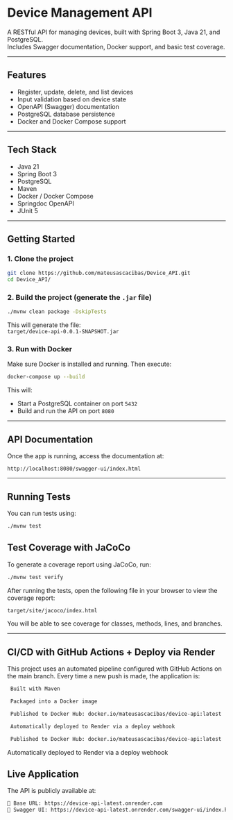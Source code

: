 # Device Management API

A RESTful API for managing devices, built with Spring Boot 3, Java 21, and PostgreSQL.  
Includes Swagger documentation, Docker support, and basic test coverage.

---

## Features

- Register, update, delete, and list devices
- Input validation based on device state
- OpenAPI (Swagger) documentation
- PostgreSQL database persistence
- Docker and Docker Compose support

---

## Tech Stack

- Java 21
- Spring Boot 3
- PostgreSQL
- Maven
- Docker / Docker Compose
- Springdoc OpenAPI
- JUnit 5

---

## Getting Started

### 1. Clone the project

```bash
git clone https://github.com/mateusascacibas/Device_API.git
cd Device_API/
```

### 2. Build the project (generate the `.jar` file)

```bash
./mvnw clean package -DskipTests
```

This will generate the file:  
`target/device-api-0.0.1-SNAPSHOT.jar`

### 3. Run with Docker

Make sure Docker is installed and running. Then execute:

```bash
docker-compose up --build
```

This will:

- Start a PostgreSQL container on port `5432`
- Build and run the API on port `8080`

---

## API Documentation

Once the app is running, access the documentation at:

```
http://localhost:8080/swagger-ui/index.html
```

---

## Running Tests

You can run tests using:

```bash
./mvnw test
```

## Test Coverage with JaCoCo

To generate a coverage report using JaCoCo, run:

```bash
./mvnw test verify
```

After running the tests, open the following file in your browser to view the coverage report:

```bash
target/site/jacoco/index.html
```

You will be able to see coverage for classes, methods, lines, and branches.

---

## CI/CD with GitHub Actions + Deploy via Render
This project uses an automated pipeline configured with GitHub Actions on the main branch. Every time a new push is made, the application is:

```bash
 Built with Maven

 Packaged into a Docker image

 Published to Docker Hub: docker.io/mateusascacibas/device-api:latest

 Automatically deployed to Render via a deploy webhook

 Published to Docker Hub: docker.io/mateusascacibas/device-api:latest
```

Automatically deployed to Render via a deploy webhook

## Live Application
The API is publicly available at:

```bash
📎 Base URL: https://device-api-latest.onrender.com
📘 Swagger UI: https://device-api-latest.onrender.com/swagger-ui/index.html
```


